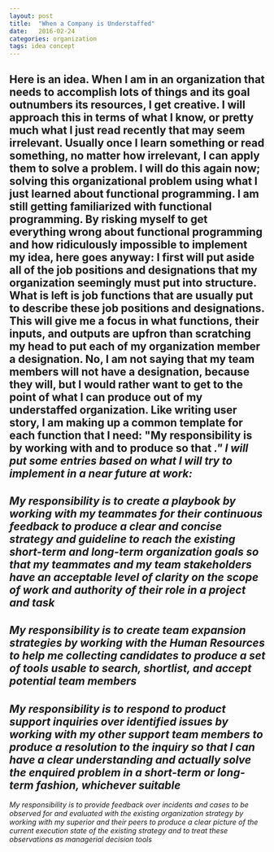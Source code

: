 ```yaml
---
layout: post
title:  "When a Company is Understaffed"
date:   2016-02-24 
categories: organization
tags: idea concept 
---
```


Here is an idea. When I am in an organization that needs to accomplish lots of things and its goal outnumbers its resources, I get creative. I will approach this in terms of what I know, or pretty much what I just read recently that may seem irrelevant. Usually once I learn something or read something, no matter how irrelevant, I can apply them to solve a problem. I will do this again now; solving this organizational problem using what I just learned about functional programming.
I am still getting familiarized with functional programming. By risking myself to get everything wrong about functional programming and how ridiculously impossible to implement my idea, here goes anyway:
I first will put aside all of the job positions and designations that my organization seemingly must put into structure. What is left is job functions that are usually put to describe these job positions and designations. This will give me a focus in what functions, their inputs, and outputs are upfron than scratching my head to put each of my organization member a designation. No, I am not saying that my team members will not have a designation, because they will, but I would rather want to get to the point of what I can produce out of my understaffed organization.
Like writing user story, I am making up a common template for each function that I need: "My responsibility is <to do something> by working with <whom I respond> and <what tool I use> to produce <what are the expected results of my action> so that <I can fulfill the reason why I need to do it>."
I will put some entries based on what I will try to implement in a near future at work:
---
My responsibility is to create a playbook by working with my teammates for their continuous feedback to produce a clear and concise strategy and guideline to reach the existing short-term and long-term organization goals so that my teammates and my team stakeholders have an acceptable level of clarity on the scope of work and authority of their role in a project and task
---
My responsibility is to create team expansion strategies by working with the Human Resources to help me collecting candidates to produce a set of tools usable to search, shortlist, and accept potential team members
---
My responsibility is to respond to product support inquiries over identified issues by working with my other support team members to produce a resolution to the inquiry so that I can have a clear understanding and actually solve the enquired problem in a short-term or long-term fashion, whichever suitable
---
My responsibility is to provide feedback over incidents and cases to be observed for and evaluated with the existing organization strategy by working with my superior and their peers to produce a clear picture of the current execution state of the existing strategy and to treat these observations as managerial decision tools
